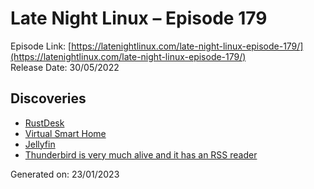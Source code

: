 # Late Night Linux – Episode 179
Episode Link: [https://latenightlinux.com/late-night-linux-episode-179/](https://latenightlinux.com/late-night-linux-episode-179/)  
Release Date: 30/05/2022
## Discoveries
* [RustDesk](https://rustdesk.com/)
* [Virtual Smart Home](https://flows.nodered.org/node/node-red-contrib-virtual-smart-home)
* [Jellyfin](https://jellyfin.org)
* [Thunderbird is very much alive and it has an RSS reader](https://twitter.com/killyourfm/status/1524379752999665666)

Generated on: 23/01/2023